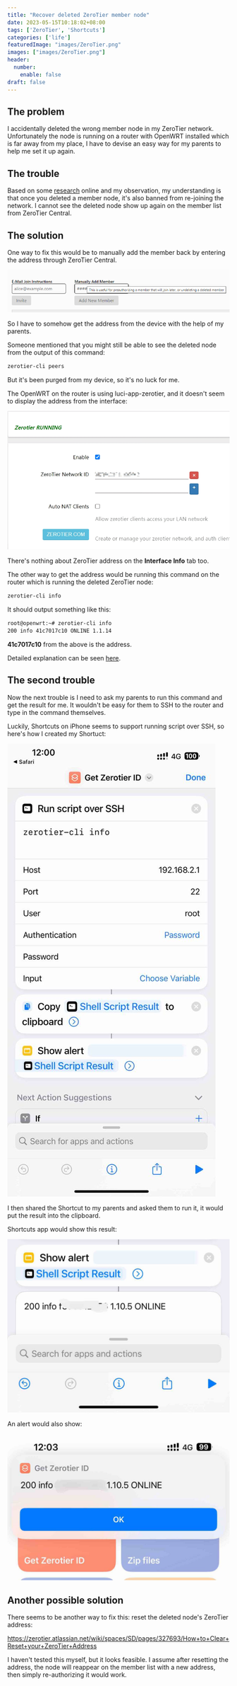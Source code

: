 ```yaml
---
title: "Recover deleted ZeroTier member node"
date: 2023-05-15T10:18:02+08:00
tags: ['ZeroTier', 'Shortcuts']
categories: ['life']
featuredImage: "images/ZeroTier.png"
images: ["images/ZeroTier.png"]
header:
  number:
    enable: false
draft: false
---
```


## The problem

I accidentally deleted the wrong member node in my ZeroTier network. Unfortunately the node is running on a router with OpenWRT installed which is far away from my place, I have to devise an easy way for my parents to help me set it up again.

## The trouble

Based on some [research](https://discuss.zerotier.com/t/undelete-a-member/520) online and my observation, my understanding is that once you deleted a member node, it's also banned from re-joining the network. I cannot see the deleted node show up again on the member list from ZeroTier Central. 

## The solution

One way to fix this would be to manually add the member back by entering the address through ZeroTier Central.

![Manually add ZeroTier member](manually-add-zerotier-member.png)

So I have to somehow get the address from the device with the help of my parents.

Someone mentioned that you might still be able to see the deleted node from the output of this command:

```bash
zerotier-cli peers
```

But it's been purged from my device, so it's no luck for me.

The OpenWRT on the router is using luci-app-zerotier, and it doesn't seem to display the address from the interface:

![ZeroTier's luci app](ZeroTier-luci-general.png)

There's nothing about ZeroTier address on the **Interface Info** tab too.

The other way to get the address would be running this command on the router which is running the deleted ZeroTier node:

```bash
zerotier-cli info
```

It should output something like this:

```bash
root@openwrt:~# zerotier-cli info
200 info 41c7017c10 ONLINE 1.1.14
```

**41c7017c10** from the above is the address.

Detailed explanation can be seen [here](https://github.com/mwarning/zerotier-openwrt/wiki).

## The second trouble

Now the next trouble is I need to ask my parents to run this command and get the result for me. It wouldn't be easy for them to SSH to the router and type in the command themselves.

Luckily, Shortcuts on iPhone seems to support running script over SSH, so here's how I created my Shortuct:

![Run script over SSH via Shortcuts](run-script-over-ssh-via-shortcuts.jpg)

I then shared the Shortcut to my parents and asked them to run it, it would put the result into the clipboard.

Shortcuts app would show this result:

![Shortucts Result](shortucts-result.jpg)

An alert would also show:

![Shortucts Alert](shortucts-alert.jpg)

## Another possible solution

There seems to be another way to fix this: reset the deleted node's ZeroTier address:

https://zerotier.atlassian.net/wiki/spaces/SD/pages/327693/How+to+Clear+Reset+your+ZeroTier+Address

I haven't tested this myself, but it looks feasible. I assume after resetting the address, the node will reappear on the member list with a new address, then simply re-authorizing it would work.
